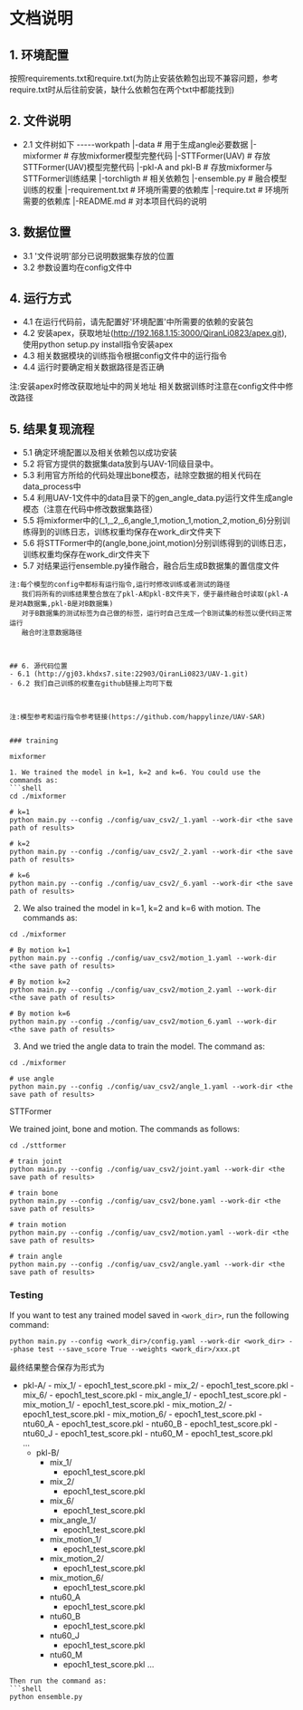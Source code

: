 # 文档说明

## 1. 环境配置
按照requirements.txt和require.txt(为防止安装依赖包出现不兼容问题，参考require.txt时从后往前安装，缺什么依赖包在两个txt中都能找到)

## 2. 文件说明

- 2.1 文件树如下
  -----workpath
    |-data                  # 用于生成angle必要数据
    |-mixformer             # 存放mixformer模型完整代码
    |-STTFormer(UAV)        # 存放STTFormer(UAV)模型完整代码
    |-pkl-A and pkl-B       # 存放mixformer与STTFormer训练结果
    |-torchligth            # 相关依赖包
    |-ensemble.py           # 融合模型训练的权重
    |-requirement.txt       # 环境所需要的依赖库
    |-require.txt           # 环境所需要的依赖库
    |-README.md             # 对本项目代码的说明
  

## 3. 数据位置
- 3.1 '文件说明'部分已说明数据集存放的位置
- 3.2 参数设置均在config文件中

## 4. 运行方式

- 4.1 在运行代码前，请先配置好'环境配置'中所需要的依赖的安装包
- 4.2 安装apex，获取地址(http://192.168.1.15:3000/QiranLi0823/apex.git),使用python setup.py install指令安装apex
- 4.3 相关数据模块的训练指令根据config文件中的运行指令
- 4.4 运行时要确定相关数据路径是否正确

注:安装apex时修改获取地址中的网关地址
   相关数据训练时注意在config文件中修改路径


## 5. 结果复现流程

- 5.1 确定环境配置以及相关依赖包以成功安装
- 5.2 将官方提供的数据集data放到与UAV-1同级目录中。
- 5.3 利用官方所给的代码处理出bone模态，祛除空数据的相关代码在data_process中
- 5.4 利用UAV-1文件中的data目录下的gen_angle_data.py运行文件生成angle模态（注意在代码中修改数据集路径）
- 5.5 将mixformer中的(_1,_2,_6,angle_1,motion_1,motion_2,motion_6)分别训练得到的训练日志，训练权重均保存在work_dir文件夹下
- 5.6 将STTFormer中的(angle,bone,joint,motion)分别训练得到的训练日志，训练权重均保存在work_dir文件夹下
- 5.7 对结果运行ensemble.py操作融合，融合后生成B数据集的置信度文件

```.
注:每个模型的config中都标有运行指令,运行时修改训练或者测试的路径
   我们将所有的训练结果整合放在了pkl-A和pkl-B文件夹下，便于最终融合时读取(pkl-A是对A数据集,pkl-B是对B数据集)
   对于B数据集的测试标签为自己做的标签，运行时自己生成一个B测试集的标签以便代码正常运行
   融合时注意数据路径



## 6. 源代码位置
- 6.1 (http://gj03.khdxs7.site:22903/QiranLi0823/UAV-1.git)
- 6.2 我们自己训练的权重在github链接上均可下载



注:模型参考和运行指令参考链接(https://github.com/happylinze/UAV-SAR)


### training

mixformer

1. We trained the model in k=1, k=2 and k=6. You could use the commands as:
```shell
cd ./mixformer

# k=1
python main.py --config ./config/uav_csv2/_1.yaml --work-dir <the save path of results>

# k=2
python main.py --config ./config/uav_csv2/_2.yaml --work-dir <the save path of results>

# k=6
python main.py --config ./config/uav_csv2/_6.yaml --work-dir <the save path of results>
```

2. We also trained the model in k=1, k=2 and k=6 with motion. The commands as:
```shell
cd ./mixformer

# By motion k=1
python main.py --config ./config/uav_csv2/motion_1.yaml --work-dir <the save path of results>

# By motion k=2
python main.py --config ./config/uav_csv2/motion_2.yaml --work-dir <the save path of results>

# By motion k=6
python main.py --config ./config/uav_csv2/motion_6.yaml --work-dir <the save path of results>
```

3. And we tried the angle data to train the model. The command as:
```shell
cd ./mixformer

# use angle
python main.py --config ./config/uav_csv2/angle_1.yaml --work-dir <the save path of results>

```


STTFormer

We trained joint, bone and motion. The commands as follows:
```shell
cd ./sttformer

# train joint
python main.py --config ./config/uav_csv2/joint.yaml --work-dir <the save path of results>

# train bone
python main.py --config ./config/uav_csv2/bone.yaml --work-dir <the save path of results>

# train motion
python main.py --config ./config/uav_csv2/motion.yaml --work-dir <the save path of results>

# train angle
python main.py --config ./config/uav_csv2/angle.yaml --work-dir <the save path of results>

```

### Testing
If you want to test any trained model saved in `<work_dir>`, run the following command: 
```shell
python main.py --config <work_dir>/config.yaml --work-dir <work_dir> --phase test --save_score True --weights <work_dir>/xxx.pt
```

最终结果整合保存为形式为

- pkl-A/
      - mix_1/
         - epoch1_test_score.pkl
      - mix_2/
         - epoch1_test_score.pkl
      - mix_6/
         - epoch1_test_score.pkl
      - mix_angle_1/
         - epoch1_test_score.pkl
      - mix_motion_1/
         - epoch1_test_score.pkl
      - mix_motion_2/
         - epoch1_test_score.pkl
      - mix_motion_6/
         - epoch1_test_score.pkl
      - ntu60_A
         - epoch1_test_score.pkl
      - ntu60_B
         - epoch1_test_score.pkl
      - ntu60_J
         - epoch1_test_score.pkl
      - ntu60_M
         - epoch1_test_score.pkl   
            ...
    - pkl-B/
      - mix_1/
         - epoch1_test_score.pkl
      - mix_2/
         - epoch1_test_score.pkl
      - mix_6/
         - epoch1_test_score.pkl
      - mix_angle_1/
         - epoch1_test_score.pkl
      - mix_motion_1/
         - epoch1_test_score.pkl
      - mix_motion_2/
         - epoch1_test_score.pkl
      - mix_motion_6/
         - epoch1_test_score.pkl
      - ntu60_A
         - epoch1_test_score.pkl
      - ntu60_B
         - epoch1_test_score.pkl
      - ntu60_J
         - epoch1_test_score.pkl
      - ntu60_M
         - epoch1_test_score.pkl
         ...
```
Then run the command as:
```shell
python ensemble.py
```

